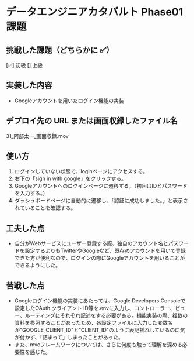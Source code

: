 # データエンジニアカタパルト Phase01 課題

## 挑戦した課題（どちらかに ✅）
[✅] 初級
[] 上級

## 実装した内容
- Googleアカウントを用いたログイン機能の実装

## デプロイ先の URL または画面収録したファイル名
31_阿部太一_画面収録.mov

## 使い方
1. ログインしていない状態で、loginページにアクセスする。
2. 右下の「sign in with google」をクリックする。
3. Googleアカウントへのログインページに遷移する。（初回はIDとパスワードを入力する。）
4. ダッシュボードページに自動的に遷移し、「認証に成功しました。」と表示されていることを確認する。

## 工夫した点
- 自分がWebサービスにユーザー登録する際、独自のアカウント名とパスワードを設定するよりもTwitterやGoogleなど、既存のアカウントを用いて登録できた方が便利なので、ログインの際にGoogleアカウントを用いることができるようにした。

## 苦戦した点
- Googleログイン機能の実装にあたっては、Google Developers Consoleで設定したOAuth クライアント ID等を.envに入力し、コントローラー、ビュー、ルーティングにそれぞれ記述をする必要がある。機能実装の際、複数の資料を参照することがあったため、各設定ファイルに入力した変数名が"GOOGLE_CLIENT_ID"と"CLIENT_ID"のように表記揺れしているのに気が付かず、「詰まって」しまったことがあった。
- また、mvcフレームワークについては、さらに何度も触って理解を深める必要性を感じた。